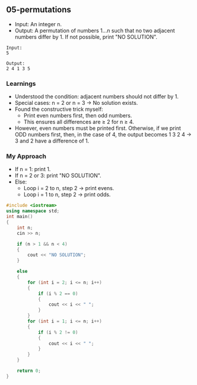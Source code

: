 ## 05-permutations

- Input: An integer n.
- Output: A permutation of numbers 1...n such that no two adjacent numbers differ by 1. If not possible, print "NO SOLUTION".

```
Input:
5

Output:
2 4 1 3 5
```

### Learnings

- Understood the condition: adjacent numbers should not differ by 1.
- Special cases: n = 2 or n = 3 → No solution exists.
- Found the constructive trick myself:
  - Print even numbers first, then odd numbers.
  - This ensures all differences are ≥ 2 for n ≥ 4.
- However, even numbers must be printed first. Otherwise, if we print ODD numbers first, then, in the case of 4, the output becomes 1 3 2 4 -> 3 and 2 have a difference of 1.

### My Approach

- If n = 1: print 1.
- If n = 2 or 3: print "NO SOLUTION".
- Else:
  - Loop i = 2 to n, step 2 → print evens.
  - Loop i = 1 to n, step 2 → print odds.

```cpp
#include <iostream>
using namespace std;
int main()
{
    int n;
    cin >> n;

    if (n > 1 && n < 4)
    {
        cout << "NO SOLUTION";
    }

    else
    {
        for (int i = 2; i <= n; i++)
        {
            if (i % 2 == 0)
            {
                cout << i << " ";
            }
        }
        for (int i = 1; i <= n; i++)
        {
            if (i % 2 != 0)
            {
                cout << i << " ";
            }
        }
    }

    return 0;
}
```
